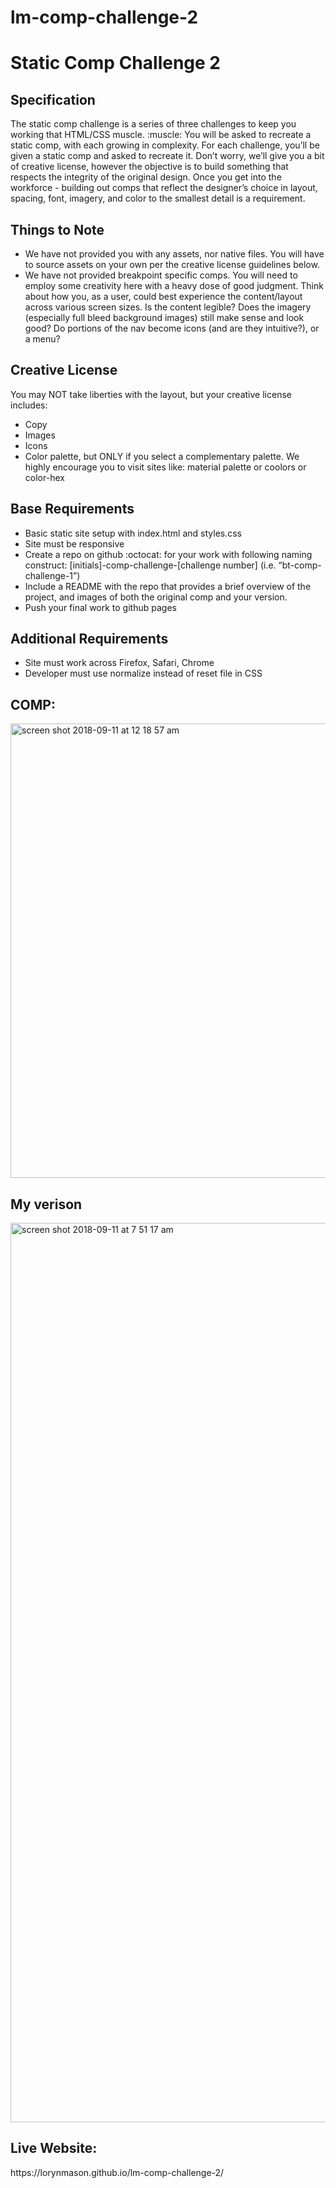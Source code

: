 # lm-comp-challenge-2

<h1>Static Comp Challenge 2</h1>
<h2>Specification</h2>
The static comp challenge is a series of three challenges to keep you working that HTML/CSS muscle. :muscle: You will be asked to recreate a static comp, with each growing in complexity. For each challenge, you’ll be given a static comp and asked to recreate it. Don’t worry, we’ll give you a bit of creative license, however the objective is to build something that respects the integrity of the original design. Once you get into the workforce - building out comps that reflect the designer’s choice in layout, spacing, font, imagery, and color to the smallest detail is a requirement.

<h2>Things to Note</h2>
<ul>
<li>We have not provided you with any assets, nor native files. You will have to source assets on your own per the creative license guidelines below.</li>
<li>We have not provided breakpoint specific comps. You will need to employ some creativity here with a heavy dose of good judgment. Think about how you, as a user, could best experience the content/layout across various screen sizes. Is the content legible? Does the imagery (especially full bleed background images) still make sense and look good? Do portions of the nav become icons (and are they intuitive?), or a menu?</li>
</ul>

<h2>Creative License</h2>
You may NOT take liberties with the layout, but your creative license includes:
<ul>
<li>Copy</li>
<li>Images</li>
<li>Icons</li>
<li>Color palette, but ONLY if you select a complementary palette. We highly encourage you to visit sites like: material palette or coolors or color-hex</li>
</ul>

<h2>Base Requirements</h2>
<ul>
<li>Basic static site setup with index.html and styles.css</li>
<li>Site must be responsive</li>
<li>Create a repo on github :octocat: for your work with following naming construct: [initials]-comp-challenge-[challenge number] (i.e. “bt-comp-challenge-1”)</li>
<li>Include a README with the repo that provides a brief overview of the project, and images of both the original comp and your version.</li>
<li>Push your final work to github pages</li>
</ul>
<h2>Additional Requirements</h2>
<ul>
<li>Site must work across Firefox, Safari, Chrome</li>
<li>Developer must use normalize instead of reset file in CSS</li>
</ul>
<h2>COMP:</h2>
<img width="727" alt="screen shot 2018-09-11 at 12 18 57 am" src="https://user-images.githubusercontent.com/40005248/45341587-6faa9580-b558-11e8-9b32-6b79b783325e.png">

<h2>My verison</h2>
<img width="1439" alt="screen shot 2018-09-11 at 7 51 17 am" src="https://user-images.githubusercontent.com/40005248/45364494-83c1b780-b597-11e8-8a71-ffbf6b0cde49.png">
<h2>Live Website:</h2>
https://lorynmason.github.io/lm-comp-challenge-2/
